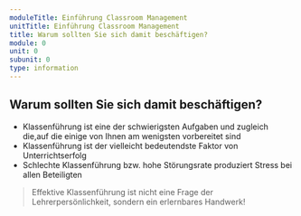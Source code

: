 ```yaml
---
moduleTitle: Einführung Classroom Management
unitTitle: Einführung Classroom Management
title: Warum sollten Sie sich damit beschäftigen?
module: 0
unit: 0
subunit: 0
type: information
---
```


## Warum sollten Sie sich damit beschäftigen?

* Klassenführung ist eine der schwierigsten Aufgaben und zugleich die,auf die einige von Ihnen am wenigsten vorbereitet sind 
* Klassenführung ist der vielleicht bedeutendste Faktor von Unterrichtserfolg
* Schlechte Klassenführung bzw. hohe Störungsrate produziert Stress bei allen Beteiligten 

> Effektive Klassenführung ist nicht eine Frage der Lehrerpersönlichkeit, sondern ein erlernbares Handwerk! 